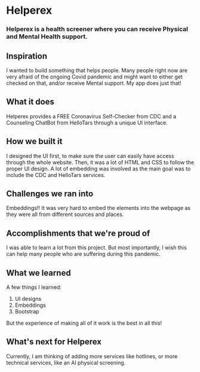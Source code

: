 # Helperex

### Helperex is a health screener where you can receive Physical and Mental Health support.


## Inspiration
I wanted to build something that helps people. Many people right now are very afraid of the ongoing Covid pandemic and might want to either get checked on that, and/or receive Mental support. My app does just that!

## What it does
Helperex provides a FREE Coronavirus Self-Checker from CDC and a Counseling ChatBot from HelloTars through a unique UI interface.

## How we built it
I designed the UI first, to make sure the user can easily have access through the whole website. Then, it was a lot of HTML and CSS to follow the proper UI design. A lot of embedding was involved as the main goal was to include the CDC and HelloTars services.

## Challenges we ran into
Embeddings!! It was very hard to embed the elements into the webpage as they were all from different sources and places.

## Accomplishments that we're proud of
I was able to learn a lot from this project. But most importantly, I wish this can help many people who are suffering during this pandemic.

## What we learned
A few things I learned:
1. UI designs
2. Embeddings
3. Bootstrap

But the experience of making all of it work is the best in all this!

## What's next for Helperex
Currently, I am thinking of adding more services like hotlines, or more technical services, like an AI physical screening.
